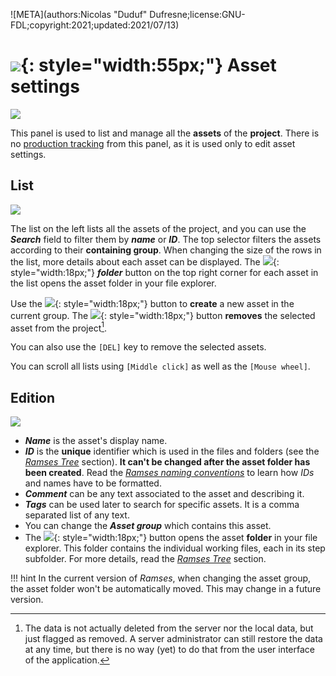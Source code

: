 ![META](authors:Nicolas "Duduf" Dufresne;license:GNU-FDL;copyright:2021;updated:2021/07/13)

# ![](/img/icons/assets_sl.svg){: style="width:55px;"} Asset settings

![](/img/client/assets.png)

This panel is used to list and manage all the **assets** of the **project**. There is no [production tracking](production.md) from this panel, as it is used only to edit asset settings.

## List

![](/img/client/assetlist.png)

The list on the left lists all the assets of the project, and you can use the ***Search*** field to filter them by ***name*** or ***ID***. The top selector filters the assets according to their **containing group**.
When changing the size of the rows in the list, more details about each asset can be displayed. The ![](/img/icons/explore.svg){: style="width:18px;"} ***folder*** button on the top right corner for each asset in the list opens the asset folder in your file explorer.

Use the ![](/img/icons/add_sl.svg){: style="width:18px;"} button to **create** a new asset in the current group. The ![](/img/icons/remove_sl.svg){: style="width:18px;"} button **removes** the selected asset from the project[^1].

You can also use the `[DEL]` key to remove the selected assets.

You can scroll all lists using `[Middle click]` as well as the `[Mouse wheel]`.

## Edition

![](/img/client/assetedition.png)

- ***Name*** is the asset's display name.
- ***ID*** is the **unique** identifier which is used in the files and folders (see the [*Ramses Tree*](../files/index.md) section). **It can't be changed after the asset folder has been created**. Read the [*Ramses naming conventions*](../files/naming.md) to learn how *IDs* and names have to be formatted.
- ***Comment*** can be any text associated to the asset and describing it.
- ***Tags*** can be used later to search for specific assets. It is a comma separated list of any text.
- You can change the ***Asset group*** which contains this asset.
- The ![](/img/icons/go-to-explore-reveal-folder_sl.svg){: style="width:18px;"} button opens the asset **folder** in your file explorer. This folder contains the individual working files, each in its step subfolder. For more details, read the [*Ramses Tree*](../files/tree.md) section.

!!! hint
    In the current version of *Ramses*, when changing the asset group, the asset folder won't be automatically moved. This may change in a future version.

[^1]:
    The data is not actually deleted from the server nor the local data, but just flagged as removed. A server administrator can still restore the data at any time, but there is no way (yet) to do that from the user interface of the application.


